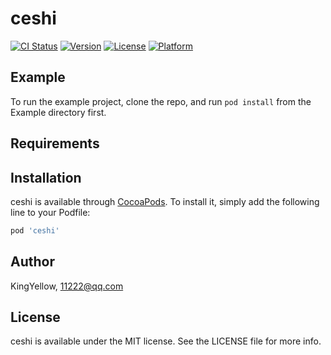 # ceshi

[![CI Status](https://img.shields.io/travis/KingYellow/ceshi.svg?style=flat)](https://travis-ci.org/KingYellow/ceshi)
[![Version](https://img.shields.io/cocoapods/v/ceshi.svg?style=flat)](https://cocoapods.org/pods/ceshi)
[![License](https://img.shields.io/cocoapods/l/ceshi.svg?style=flat)](https://cocoapods.org/pods/ceshi)
[![Platform](https://img.shields.io/cocoapods/p/ceshi.svg?style=flat)](https://cocoapods.org/pods/ceshi)

## Example

To run the example project, clone the repo, and run `pod install` from the Example directory first.

## Requirements

## Installation

ceshi is available through [CocoaPods](https://cocoapods.org). To install
it, simply add the following line to your Podfile:

```ruby
pod 'ceshi'
```

## Author

KingYellow, 11222@qq.com

## License

ceshi is available under the MIT license. See the LICENSE file for more info.
